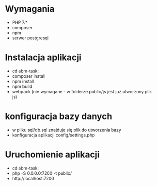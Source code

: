 # Wymagania
* PHP 7.*
* composer
* npm
* serwer postgresql

# Instalacja aplikacji
* cd abm-task;
* composer install
* npm install
* npm build
* webpack (nie wymagane - w folderze public/js jest już utworzony plik js)

# konfiguracja bazy danych
* w pliku sql/db.sql znajduje się plik do utworzenia bazy
* konfiguracja aplikacji config/settings.php

# Uruchomienie aplikacji
* cd abm-task;
* php -S 0.0.0.0:7200 -t public/
* http://localhost:7200
